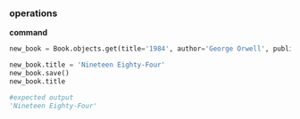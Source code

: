 ### operations
**command**
```python
new_book = Book.objects.get(title='1984', author='George Orwell', publication_year=1949)

new_book.title = 'Nineteen Eighty-Four'
new_book.save()
new_book.title

#expected output
'Nineteen Eighty-Four'
